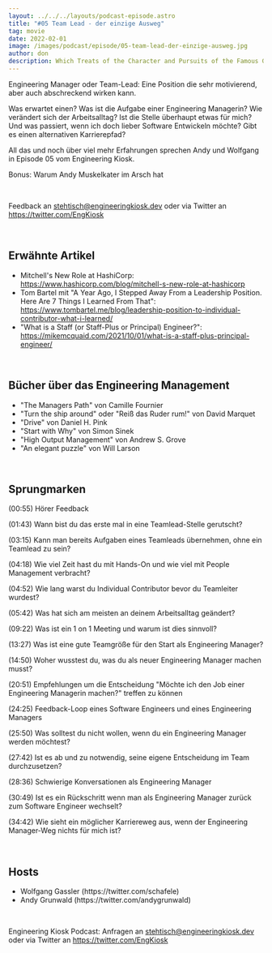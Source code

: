 ```yaml
---
layout: ../../../layouts/podcast-episode.astro
title: "#05 Team Lead - der einzige Ausweg"
tag: movie
date: 2022-02-01
image: /images/podcast/episode/05-team-lead-der-einzige-ausweg.jpg
author: don
description: Which Treats of the Character and Pursuits of the Famous Gentleman Don Quixote of La Mancha
---
```


<p><span>Engineering Manager oder Team-Lead: Eine Position die sehr motivierend, aber auch abschreckend wirken kann.</span></p><p><span>Was erwartet einen? Was ist die Aufgabe einer Engineering Managerin? Wie verändert sich der Arbeitsalltag? Ist die Stelle überhaupt etwas für mich? Und was passiert, wenn ich doch lieber Software Entwickeln möchte? Gibt es einen alternativen Karrierepfad?</span></p><p><span>All das und noch über viel mehr Erfahrungen sprechen Andy und Wolfgang in Episode 05 vom Engineering Kiosk.</span></p><p><span>Bonus: Warum Andy Muskelkater im Arsch hat</span></p><p><br></p><p><span>Feedback an </span><a href="mailto:stehtisch@engineeringkiosk.dev" rel="nofollow">stehtisch@engineeringkiosk.dev</a><span> oder via Twitter an </span><a href="https://twitter.com/EngKiosk" rel="nofollow">https://twitter.com/EngKiosk</a></p><p><br></p><h2><span>Erwähnte Artikel</span></h2><ul><li><span>Mitchell&#39;s New Role at HashiCorp: </span><a href="https://www.hashicorp.com/blog/mitchell-s-new-role-at-hashicorp" rel="nofollow">https://www.hashicorp.com/blog/mitchell-s-new-role-at-hashicorp</a></li><li><span>Tom Bartel mit &#34;A Year Ago, I Stepped Away From a Leadership Position. Here Are 7 Things I Learned From That&#34;: </span><a href="https://www.tombartel.me/blog/leadership-position-to-individual-contributor-what-i-learned/" rel="nofollow">https://www.tombartel.me/blog/leadership-position-to-individual-contributor-what-i-learned/ </a></li><li><span>&#34;What is a Staff (or Staff-Plus or Principal) Engineer?&#34;: </span><a href="https://mikemcquaid.com/2021/10/01/what-is-a-staff-plus-principal-engineer/" rel="nofollow">https://mikemcquaid.com/2021/10/01/what-is-a-staff-plus-principal-engineer/ </a></li></ul><p><br></p><h2><span>Bücher über das Engineering Management</span></h2><ul><li><span>&#34;The Managers Path&#34; von Camille Fournier</span></li><li>&#34;Turn the ship around&#34; oder &#34;Reiß das Ruder rum!&#34; von David Marquet</li><li><span>&#34;Drive&#34; von Daniel H. Pink</span></li><li><span>&#34;Start with Why&#34; von Simon Sinek</span></li><li><span>&#34;High Output Management&#34; von Andrew S. Grove</span></li><li><span>&#34;An elegant puzzle&#34; von Will Larson</span></li></ul><p><br></p><h2><span>Sprungmarken</span></h2><p><span>(00:55) Hörer Feedback</span></p><p><span>(01:43) Wann bist du das erste mal in eine Teamlead-Stelle gerutscht?</span></p><p><span>(03:15) Kann man bereits Aufgaben eines Teamleads übernehmen, ohne ein Teamlead zu sein?</span></p><p><span>(04:18) Wie viel Zeit hast du mit Hands-On und wie viel mit People Management verbracht?</span></p><p><span>(04:52) Wie lang warst du Individual Contributor bevor du Teamleiter wurdest?</span></p><p><span>(05:42) Was hat sich am meisten an deinem Arbeitsalltag geändert?</span></p><p><span>(09:22) Was ist ein 1 on 1 Meeting und warum ist dies sinnvoll?</span></p><p><span>(13:27) Was ist eine gute Teamgröße für den Start als Engineering Manager?</span></p><p><span>(14:50) Woher wusstest du, was du als neuer Engineering Manager machen musst?</span></p><p><span>(20:51) Empfehlungen um die Entscheidung &#34;Möchte ich den Job einer Engineering Managerin machen?&#34; treffen zu können</span></p><p><span>(24:25) Feedback-Loop eines Software Engineers und eines Engineering Managers</span></p><p><span>(25:50) Was solltest du nicht wollen, wenn du ein Engineering Manager werden möchtest?</span></p><p><span>(27:42) Ist es ab und zu notwendig, seine eigene Entscheidung im Team durchzusetzen?</span></p><p><span>(28:36) Schwierige Konversationen als Engineering Manager</span></p><p><span>(30:49) Ist es ein Rückschritt wenn man als Engineering Manager zurück zum Software Engineer wechselt?</span></p><p><span>(34:42) Wie sieht ein möglicher Karriereweg aus, wenn der Engineering Manager-Weg nichts für mich ist?</span></p><p><br></p><h2><span>Hosts</span></h2><ul><li><span>Wolfgang Gassler (https://twitter.com/schafele)</span></li><li><span>Andy Grunwald (https://twitter.com/andygrunwald)</span></li></ul><p><br></p><p><span>Engineering Kiosk Podcast: Anfragen an </span><a href="mailto:stehtisch@engineeringkiosk.dev" rel="nofollow">stehtisch@engineeringkiosk.dev</a><span> oder via Twitter an </span><a href="https://twitter.com/EngKiosk" rel="nofollow">https://twitter.com/EngKiosk</a></p>